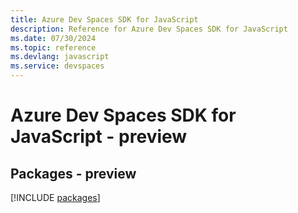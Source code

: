 ```yaml
---
title: Azure Dev Spaces SDK for JavaScript
description: Reference for Azure Dev Spaces SDK for JavaScript
ms.date: 07/30/2024
ms.topic: reference
ms.devlang: javascript
ms.service: devspaces
---
```

# Azure Dev Spaces SDK for JavaScript - preview
## Packages - preview
[!INCLUDE [packages](dev-spaces-index.md)]